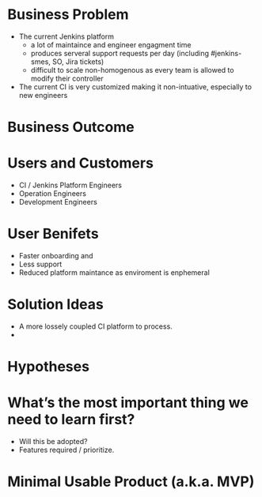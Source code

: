 # Business Problem

 - The current Jenkins platform
	 - a lot of maintaince and engineer engagment time
	 - produces serveral support requests per day (including #jenkins-smes, SO, Jira tickets)
	 - difficult to scale  non-homogenous as every team is allowed to modify their controller
 - The current CI is very customized making it non-intuative, especially to new engineers

# Business Outcome

# Users and Customers

 - CI / Jenkins Platform Engineers
 - Operation Engineers
 - Development Engineers

# User Benifets

 - Faster onboarding and
 - Less support
 - Reduced platform maintance as enviroment is enphemeral
 
# Solution Ideas

 - A more lossely coupled CI platform to process.
 - 

# Hypotheses
# What’s the most important thing we need to learn first?

 - Will this be adopted?
 - Features required / prioritize.

# Minimal Usable Product (a.k.a. MVP)

<!--stackedit_data:
eyJoaXN0b3J5IjpbLTM5MTA2ODQ5NCwtMTExMjg2Njk0MSwtMT
Q0Mjc3NzY5OSwtMTUyNTcyMzAxMV19
-->